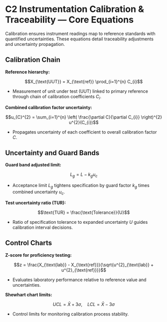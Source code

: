 # C2 Instrumentation Calibration & Traceability — Core Equations

Calibration ensures instrument readings map to reference standards with quantified uncertainties. These equations detail traceability adjustments and uncertainty propagation.

## Calibration Chain
**Reference hierarchy:**

$$X_{\text{UUT}} = X_{\text{ref}} \prod_{i=1}^{n} C_{i}$$

- Measurement of unit under test (UUT) linked to primary reference through chain of calibration coefficients $C_{i}$.

**Combined calibration factor uncertainty:**

$$u_{C}^{2} = \sum_{i=1}^{n} \left( \frac{\partial C}{\partial C_{i}} \right)^{2} u^{2}(C_{i})$$

- Propagates uncertainty of each coefficient to overall calibration factor $C$.

## Uncertainty and Guard Bands
**Guard band adjusted limit:**

$$L_{g} = L - k_{g} u_{c}$$

- Acceptance limit $L_{g}$ tightens specification by guard factor $k_{g}$ times combined uncertainty $u_{c}$.

**Test uncertainty ratio (TUR):**

$$\text{TUR} = \frac{\text{Tolerance}}{U}$$

- Ratio of specification tolerance to expanded uncertainty $U$ guides calibration interval decisions.

## Control Charts
**Z-score for proficiency testing:**

$$z = \frac{X_{\text{lab}} - X_{\text{ref}}}{\sqrt{u^{2}_{\text{lab}} + u^{2}_{\text{ref}}}}$$

- Evaluates laboratory performance relative to reference value and uncertainties.

**Shewhart chart limits:**

$$UCL = \bar{X} + 3 \sigma, \quad LCL = \bar{X} - 3 \sigma$$

- Control limits for monitoring calibration process stability.
